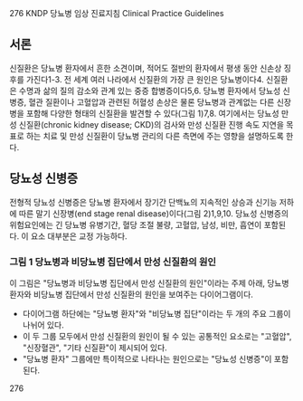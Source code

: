 276 KNDP 당뇨병 임상 진료지침 Clinical Practice Guidelines

## 서론
신질환은 당뇨병 환자에서 흔한 소견이며, 적어도 절반의 환자에서 평생 동안 신손상 징후를 가진다1-3. 전 세계 여러 나라에서 신질환의 가장 큰 원인은 당뇨병이다4. 신질환은 수명과 삶의 질의 감소와 관계 있는 중증 합병증이다5,6. 당뇨병 환자에서 당뇨성 신병증, 혈관 질환이나 고혈압과 관련된 허혈성 손상은 물론 당뇨병과 관계없는 다른 신장병을 포함해 다양한 형태의 신질환을 발견할 수 있다(그림 1)7,8. 여기에서는 당뇨성 만성 신질환(chronic kidney disease; CKD)의 검사와 만성 신질환 진행 속도 지연을 목표로 하는 치료 및 만성 신질환이 당뇨병 관리의 다른 측면에 주는 영향을 설명하도록 한다.

## 당뇨성 신병증
전형적 당뇨성 신병증은 당뇨병 환자에서 장기간 단백뇨의 지속적인 상승과 신기능 저하에 따른 말기 신장병(end stage renal disease)이다(그림 2)1,9,10. 당뇨성 신병증의 위험요인에는 긴 당뇨병 유병기간, 혈당 조절 불량, 고혈압, 남성, 비만, 흡연이 포함된다. 이 요소 대부분은 교정 가능하다.

### 그림 1 당뇨병과 비당뇨병 집단에서 만성 신질환의 원인
이 그림은 "당뇨병과 비당뇨병 집단에서 만성 신질환의 원인"이라는 주제 아래, 당뇨병 환자와 비당뇨병 집단에서 만성 신질환의 원인을 보여주는 다이어그램이다.
- 다이어그램 하단에는 "당뇨병 환자"와 "비당뇨병 집단"이라는 두 개의 주요 그룹이 나뉘어 있다.
- 이 두 그룹 모두에서 만성 신질환의 원인이 될 수 있는 공통적인 요소로는 "고혈압", "신장혈관", "기타 신질환"이 제시되어 있다.
- "당뇨병 환자" 그룹에만 특이적으로 나타나는 원인으로는 "당뇨성 신병증"이 포함된다.

<PAGE>276